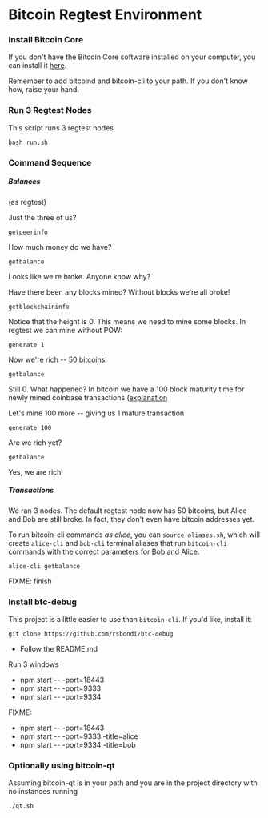 # Bitcoin Regtest Environment

### Install Bitcoin Core

If you don't have the Bitcoin Core software installed on your computer, you can install it [here](https://bitcoin.org/en/download).

Remember to add bitcoind and bitcoin-cli to your path. If you don't know how, raise your hand.

### Run 3 Regtest Nodes

This script runs 3 regtest nodes

`bash run.sh`


### Command Sequence

##### Balances

(as regtest)

Just the three of us?

`getpeerinfo`

How much money do we have?

`getbalance`

Looks like we're broke. Anyone know why?

Have there been any blocks mined? Without blocks we're all broke!

`getblockchaininfo`

Notice that the height is 0. This means we need to mine some blocks. In regtest we can mine without POW:

`generate 1`

Now we're rich -- 50 bitcoins!

`getbalance`

Still 0. What happened? In bitcoin we have a 100 block maturity time for newly mined coinbase transactions ([explanation](https://en.bitcoin.it/wiki/Block_chain)

Let's mine 100 more -- giving us 1 mature transaction

`generate 100`

Are we rich yet?

`getbalance`

Yes, we are rich!

##### Transactions

We ran 3 nodes. The default regtest node now has 50 bitcoins, but Alice and Bob are still broke. In fact, they don't even have bitcoin addresses yet.

To run bitcoin-cli commands _as alice_, you can `source aliases.sh`, which will create `alice-cli` and `bob-cli` terminal aliases that run `bitcoin-cli` commands with the correct parameters for Bob and Alice.

`alice-cli getbalance`

FIXME: finish

### Install btc-debug

This project is a little easier to use than `bitcoin-cli`. If you'd like, install it:

`git clone https://github.com/rsbondi/btc-debug`

* Follow the README.md

Run 3 windows
* npm start -- -port=18443
* npm start -- -port=9333
* npm start -- -port=9334

FIXME:
* npm start -- -port=18443
* npm start -- -port=9333 -title=alice
* npm start -- -port=9334 -title=bob

### Optionally using bitcoin-qt

Assuming bitcoin-qt is in your path and you are in the project directory with no instances running

`./qt.sh`